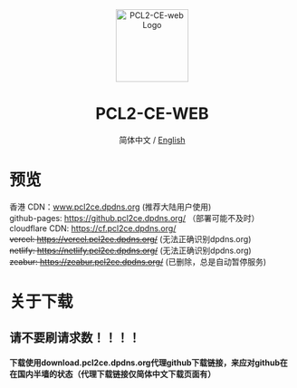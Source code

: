 <div align="center">

<img src="https://cdn.fishcpy.top/img/2025/04/06/67f245809f816.png" width="128" height="128" alt="PCL2-CE-web Logo">

# PCL2-CE-WEB<br>
简体中文 / [English](./README_EN.md)

</div>

# 预览
香港 CDN：www.pcl2ce.dpdns.org (推荐大陆用户使用)<br>
github-pages: https://github.pcl2ce.dpdns.org/ （部署可能不及时）<br>
cloudflare CDN: https://cf.pcl2ce.dpdns.org/<br>
~~vercel: https://vercel.pcl2ce.dpdns.org/~~ (无法正确识别dpdns.org)<br>
~~netlify: https://netlify.pcl2ce.dpdns.org/~~ (无法正确识别dpdns.org)<br>
~~zeabur: https://zeabur.pcl2ce.dpdns.org/~~ (已删除，总是自动暂停服务)<br>

# 关于下载

## 请不要刷请求数！！！！<br>
#### 下载使用download.pcl2ce.dpdns.org代理github下载链接，来应对github在在国内半墙的状态（代理下载链接仅简体中文下载页面有）